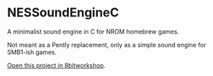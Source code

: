 NESSoundEngineC
=====
A minimalist sound engine in C for NROM homebrew games.

Not meant as a Pently replacement, only as a simple sound engine for SMB1-ish games.

[Open this project in 8bitworkshop](http://8bitworkshop.com/redir.html?platform=nes&importURL=https%3A%2F%2Fgithub.com%2Fadrian09011%2FNESSoundEngineC&file=music.c).
